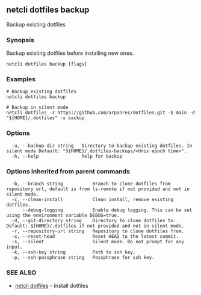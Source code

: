 ## netcli dotfiles backup

Backup existing dotfiles

### Synopsis

Backup existing dotfiles before installing new ones.

```
netcli dotfiles backup [flags]
```

### Examples

```
# Backup existing dotfiles
netcli dotfiles backup

# Backup in silent mode
netcli dotfiles -r https://github.com/arpanrec/dotfiles.git -b main -d "${HOME}/.dotfiles" -s backup
```

### Options

```
  -u, --backup-dir string   Directory to backup existing dotfiles. In silent mode Default: "${HOME}/.dotfiles-backups/<Unix epoch time>".
  -h, --help                help for backup
```

### Options inherited from parent commands

```
  -b, --branch string           Branch to clone dotfiles from repository url, default is from ls-remote if not provided and not in silent mode.
  -c, --clean-install           Clean install, remove existing dotfiles.
      --debug-logging           Enable debug logging. This can be set using the environment variable DEBUG=true.
  -d, --git-directory string    Directory to clone dotfiles to. Default: ${HOME}/.dotfiles if not provided and not in silent mode.
  -r, --repository-url string   Repository to clone dotfiles from.
  -x, --reset-head              Reset HEAD to the latest commit.
  -s, --silent                  Silent mode. Do not prompt for any input.
  -k, --ssh-key string          Path to ssh key.
  -p, --ssh-passphrase string   Passphrase for ssh key.
```

### SEE ALSO

* [netcli dotfiles](netcli_dotfiles.md)	 - Install dotfiles

